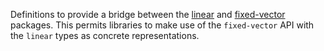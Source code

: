 Definitions to provide a bridge between the [linear](http://hackage.haskell.org/package/linear) and
[fixed-vector](http://hackage.haskell.org/package/fixed-vector) packages. This permits libraries to make use of the
`fixed-vector` API with the `linear` types as concrete
representations.
